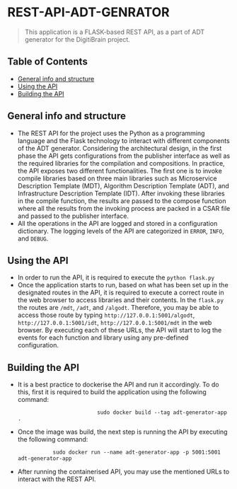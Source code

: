 # REST-API-ADT-GENRATOR
> This application is a FLASK-based REST API, as a part of ADT generator for the DigitiBrain project. 

## Table of Contents

* [General info and structure](#general-information)
* [Using the API](#using-api)
* [Building the API](#build-api)


## General info and structure
- The REST API for the project uses the Python as a programming language and the Flask technology to interact with different components of the ADT generator. Considering the architectural design, in the first phase the API gets configurations from the publisher interface as well as the required libraries for the compilation and compositions. In practice, the API exposes two different functionalities. The first one is to invoke compile libraries based on three main libraries such as Microservice Description Template (MDT), Algorithm Description Template (ADT), and Infrastructure Description Template (IDT). After invoking these libraries in the compile function, the results are passed to the compose function where all the results from the invoking process are packed in a CSAR file and passed to the publisher interface. 
- All the operations in the API are logged and stored in a configuration dictionary. The logging levels of the API are categorized in `ERROR`, `INFO`, and `DEBUG`.  

## Using the API
- In order to run the API, it is required to execute the `python flask.py`
- Once the application starts to run, based on what has been set up in the designated routes in the API, it is required to execute a correct route in the web browser to access libraries and their contents. In the `flask.py` the routes are `/mdt`, `/adt`, and `/algodt`. Therefore, you may be able to access those route by typing `http://127.0.0.1:5001/algodt`, `http://127.0.0.1:5001/idt`, `http://127.0.0.1:5001/mdt` in the web browser. By executing each of these URLs, the API will start to log the events for each function and library using any pre-defined configuration.       

## Building the API
- It is a best practice to dockerise the API and run it accordingly. To do this, first it is required to build the application using the following command:

                               sudo docker build --tag adt-generator-app .

- Once the image was build, the next step is running the API by executing the following command:
                                       
                 sudo docker run --name adt-generator-app -p 5001:5001 adt-generator-app

- After running the containerised API, you may use the mentioned URLs to interact with the REST API. 

